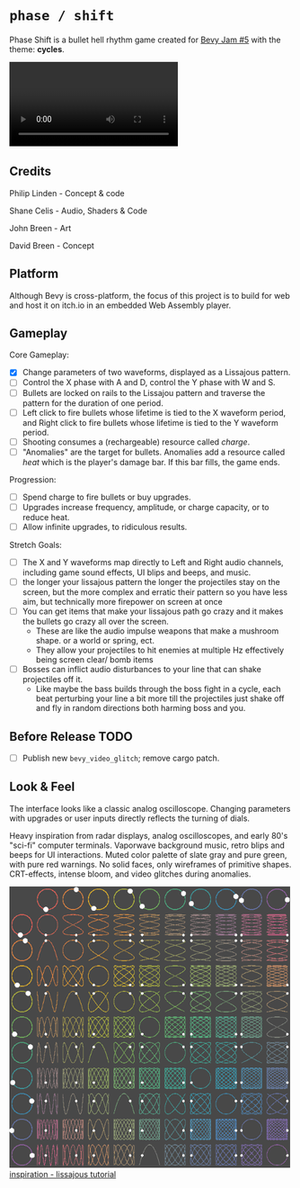 # `phase / shift`

Phase Shift is a bullet hell rhythm game created for
[Bevy Jam #5](https://itch.io/jam/bevy-jam-5) with the theme: **cycles**.

![demo](doc/assets/dynamic.mp4)

## Credits
Philip Linden - Concept & code

Shane Celis - Audio, Shaders & Code

John Breen - Art

David Breen - Concept

## Platform
Although Bevy is cross-platform, the focus of this project is to build for web
and host it on itch.io in an embedded Web Assembly player.

## Gameplay
Core Gameplay:

- [x] Change parameters of two waveforms, displayed as a Lissajous pattern.
- [ ] Control the X phase with A and D, control the Y phase with W and S.
- [ ] Bullets are locked on rails to the Lissajou pattern and traverse the pattern
      for the duration of one period.
- [ ] Left click to fire bullets whose lifetime is tied to the X waveform period,
      and Right click to fire bullets whose lifetime is tied to the Y waveform
      period.
- [ ] Shooting consumes a (rechargeable) resource called _charge_.
- [ ] "Anomalies" are the target for bullets. Anomalies add a resource called _heat_
      which is the player's damage bar. If this bar fills, the game ends.

Progression:

- [ ] Spend charge to fire bullets or buy upgrades.
- [ ] Upgrades increase frequency, amplitude, or charge capacity, or to reduce heat.
- [ ] Allow infinite upgrades, to ridiculous results.

Stretch Goals:

- [ ] The X and Y waveforms map directly to Left and Right audio channels, including
      game sound effects, UI blips and beeps, and music.
- [ ] the longer your lissajous pattern the longer the projectiles stay on the
      screen, but the more complex and erratic their pattern so you have less aim,
      but technically more firepower on screen at once
- [ ] You can get items that make your lissajous path go crazy and it makes the
      bullets go crazy all over the screen.
    - These are like the audio impulse weapons that make a mushroom shape. or a
      world or spring, ect.
    - They allow your projectiles to hit enemies at multiple Hz effectively
      being screen clear/ bomb items
- [ ] Bosses can inflict audio disturbances to your line that can shake projectiles
      off it.
    - Like maybe the bass builds through the boss fight in a cycle, each beat
      perturbing your line a bit more till the projectiles just shake off and
      fly in random directions both harming boss and you.

## Before Release TODO

- [ ] Publish new `bevy_video_glitch`; remove cargo patch.

## Look & Feel
The interface looks like a classic analog oscilloscope. Changing parameters with
upgrades or user inputs directly reflects the turning of dials.

Heavy inspiration from radar displays, analog oscilloscopes, and early 80's
"sci-fi" computer terminals. Vaporwave background music, retro blips and beeps
for UI interactions. Muted color palette of slate gray and pure green, with pure
red warnings. No solid faces, only wireframes of primitive shapes. CRT-effects,
intense bloom, and video glitches during anomalies.

![inspiration 3](doc/assets/lissajous.gif)
[inspiration - lissajous tutorial](https://www.youtube.com/watch?v=t6nGiBzGLD8)
